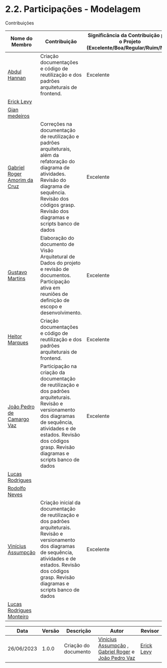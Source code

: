 # 2.2. Participações - Modelagem

Contribuições 

|Nome do Membro | Contribuição | Significância da Contribuição para o Projeto (Excelente/Boa/Regular/Ruim/Nula) |
| -- | -- | -- |
| [Abdul Hannan](https://github.com/hannanhunny01) | Criação documentações e código de reutilização e dos padrões arquiteturais de frontend. | Excelente |
| [Erick Levy](https://github.com/Ericklevy) |  |  |
| [Gian medeiros](https://github.com/GianMedeiros) |  | |
| [Gabriel Roger Amorim da Cruz](https://github.com/GabrielRoger07) | Correções na documentação de reutilização e padrões arquiteturais, além da refatoração do diagrama de atividades. Revisão do diagrama de sequência. Revisão dos códigos grasp. Revisão dos diagramas e scripts banco de dados | Excelente |
| [Gustavo Martins](https://github.com/gustavomartins-github) | Elaboração do documento de Visão Arquitetural de Dados do projeto e revisão de documentos. Participação ativa em reuniões de definição de escopo e desenvolvimento. | Excelente |
| [Heitor Marques](https://github.com/heitormsb) | Criação documentações e código de reutilização e dos padrões arquiteturais de frontend. | Excelente |
| [João Pedro de Camargo Vaz](https://github.com/JoaoPedro0803) | Participação na criação da documentação de reutilização e dos padrões arquiteturais. Revisão e versionamento dos diagramas de sequência, atividades e de estados. Revisão dos códigos grasp. Revisão diagramas e scripts banco de dados  | Excelente |
| [Lucas Rodrigues](https://github.com/nickby2) |  |   |
| [Rodolfo Neves](https://github.com/roddas) |  |   |
| [Vinícius Assumpção](https://github.com/viniman27) |  Criação inicial da documentação de reutilização e dos padrões arquiteturais. Revisão e versionamento dos diagramas de sequência, atividades e de estados. Revisão dos códigos grasp. Revisão diagramas e scripts banco de dados  | Excelente |
| [Lucas Rodrigues Monteiro](https://github.com/nickby2) |    |  |

Data | Versão |Descrição |Autor | Revisor
-----|--------|----------|------|--------
| 26/06/2023 | 1.0.0 | Criação do documento | [Vinícius Assumpção](https://github.com/viniman27) , [Gabriel Roger](https://github.com/GabrielRoger07) e [João Pedro Vaz](https://github.com/JoaoPedro0803) | [Erick Levy](https://github.com/Ericklevy) |
